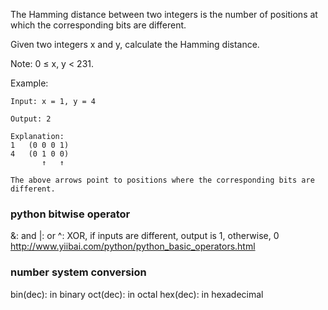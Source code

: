 The Hamming distance between two integers is the number of positions at which the corresponding bits are different.

Given two integers x and y, calculate the Hamming distance.

Note:
0 ≤ x, y < 231.

Example:
```
Input: x = 1, y = 4

Output: 2

Explanation:
1   (0 0 0 1)
4   (0 1 0 0)
       ↑   ↑

The above arrows point to positions where the corresponding bits are different.
```

### python bitwise operator
&: and
|: or
^: XOR, if inputs are different, output is 1, otherwise, 0
http://www.yiibai.com/python/python_basic_operators.html

### number system conversion
bin(dec): in binary
oct(dec): in octal
hex(dec): in hexadecimal
